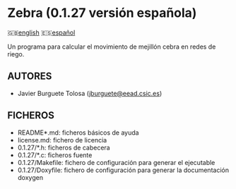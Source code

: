 Zebra (0.1.27 versión española)
==============================

:uk:[english](README.md) :es:[español](README.es.md)

Un programa para calcular el movimiento de mejillón cebra en redes de riego.

AUTORES
-------

* Javier Burguete Tolosa (jburguete@eead.csic.es)

FICHEROS
--------

* README\*.md: ficheros básicos de ayuda
* license.md: fichero de licencia
* 0.1.27/\*.h: ficheros de cabecera
* 0.1.27/\*.c: ficheros fuente
* 0.1.27/Makefile: fichero de configuración para generar el ejecutable
* 0.1.27/Doxyfile: fichero de configuración para generar la documentación doxygen
